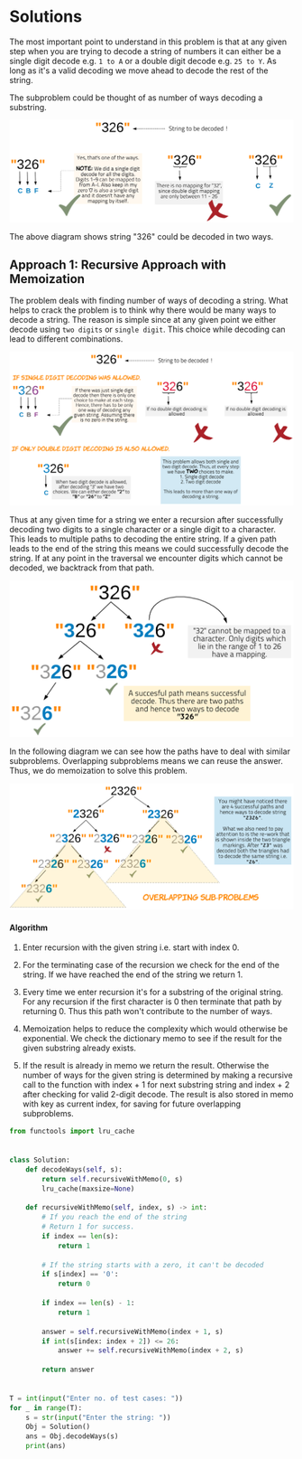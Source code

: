# Solutions
The most important point to understand in this problem is that at any given step when you are trying to decode a string of numbers it can either be a single digit decode e.g. ```1 to A``` or a double digit decode e.g. ```25 to Y```. As long as it's a valid decoding we move ahead to decode the rest of the string.

The subproblem could be thought of as number of ways decoding a substring.

![img_1.png](img_1.png)

The above diagram shows string "326" could be decoded in two ways.

## Approach 1: Recursive Approach with Memoization

The problem deals with finding number of ways of decoding a string. What helps to crack the problem is to think why there would be many ways to decode a string. The reason is simple since at any given point we either decode using ```two digits``` or ```single digit```. This choice while decoding can lead to different combinations.

![img_2.png](img_2.png)

Thus at any given time for a string we enter a recursion after successfully decoding two digits to a single character or a single digit to a character. This leads to multiple paths to decoding the entire string. If a given path leads to the end of the string this means we could successfully decode the string. If at any point in the traversal we encounter digits which cannot be decoded, we backtrack from that path.

![img.png](img.png)

In the following diagram we can see how the paths have to deal with similar subproblems. Overlapping subproblems means we can reuse the answer. Thus, we do memoization to solve this problem.

![img_3.png](img_3.png)

#### Algorithm

1. Enter recursion with the given string i.e. start with index 0.

2. For the terminating case of the recursion we check for the end of the string. If we have reached the end of the string we return 1.

3. Every time we enter recursion it's for a substring of the original string. For any recursion if the first character is 0 then terminate that path by returning 0. Thus this path won't contribute to the number of ways.

4. Memoization helps to reduce the complexity which would otherwise be exponential. We check the dictionary memo to see if the result for the given substring already exists.

5. If the result is already in memo we return the result. Otherwise the number of ways for the given string is determined by making a recursive call to the function with index + 1 for next substring string and index + 2 after checking for valid 2-digit decode. The result is also stored in memo with key as current index, for saving for future overlapping subproblems.

```python
from functools import lru_cache


class Solution:
    def decodeWays(self, s):
        return self.recursiveWithMemo(0, s)
        lru_cache(maxsize=None)

    def recursiveWithMemo(self, index, s) -> int:
        # If you reach the end of the string
        # Return 1 for success.
        if index == len(s):
            return 1

        # If the string starts with a zero, it can't be decoded
        if s[index] == '0':
            return 0

        if index == len(s) - 1:
            return 1

        answer = self.recursiveWithMemo(index + 1, s)
        if int(s[index: index + 2]) <= 26:
            answer += self.recursiveWithMemo(index + 2, s)

        return answer


T = int(input("Enter no. of test cases: "))
for _ in range(T):
    s = str(input("Enter the string: "))
    Obj = Solution()
    ans = Obj.decodeWays(s)
    print(ans)

```